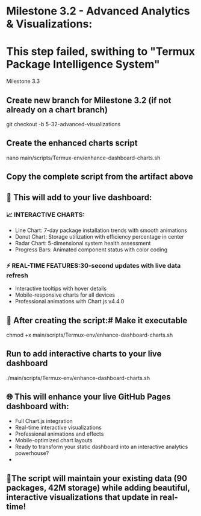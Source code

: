 # Milestone 3.2 - Advanced Analytics & Visualizations:

# This step failed, swithing to "Termux Package Intelligence System"
Milestone 3.3

## Create new branch for Milestone 3.2 (if not already on a chart branch)
git checkout -b 5-32-advanced-visualizations

## Create the enhanced charts script
nano main/scripts/Termux-env/enhance-dashboard-charts.sh

## Copy the complete script from the artifact above

## 🚀 This will add to your live dashboard:

### 📈 INTERACTIVE CHARTS:
- Line Chart: 7-day package installation trends with smooth animations
- Donut Chart: Storage utilization with efficiency percentage in center
- Radar Chart: 5-dimensional system health assessment
- Progress Bars: Animated component status with color coding

### ⚡ REAL-TIME FEATURES:30-second updates with live data refresh
- Interactive tooltips with hover details
- Mobile-responsive charts for all devices
- Professional animations with Chart.js v4.4.0

## 🎯 After creating the script:# Make it executable
chmod +x main/scripts/Termux-env/enhance-dashboard-charts.sh

## Run to add interactive charts to your live dashboard
./main/scripts/Termux-env/enhance-dashboard-charts.sh

## 🌐 This will enhance your live GitHub Pages dashboard with:
- Full Chart.js integration
- Real-time interactive visualizations
- Professional animations and effects
- Mobile-optimized chart layouts
- Ready to transform your static dashboard into an interactive analytics powerhouse? 
- 
## 🚀The script will maintain your existing data (90 packages, 42M storage) while adding beautiful, interactive visualizations that update in real-time!